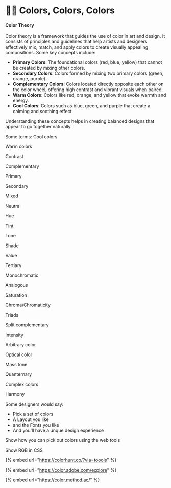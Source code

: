 # 🏳️‍🌈 Colors, Colors, Colors

#### Color Theory

Color theory is a framework that guides the use of color in art and design. It consists of principles and guidelines that help artists and designers effectively mix, match, and apply colors to create visually appealing compositions. Some key concepts include:

* **Primary Colors**: The foundational colors (red, blue, yellow) that cannot be created by mixing other colors.
* **Secondary Colors**: Colors formed by mixing two primary colors (green, orange, purple).
* **Complementary Colors**: Colors located directly opposite each other on the color wheel, offering high contrast and vibrant visuals when paired.
* **Warm Colors**: Colors like red, orange, and yellow that evoke warmth and energy.
* **Cool Colors**: Colors such as blue, green, and purple that create a calming and soothing effect.

Understanding these concepts helps in creating balanced designs that appear to go together naturally.

Some terms: Cool colors

Warm colors

Contrast

Complementary

Primary

Secondary

Mixed

Neutral

Hue

Tint

Tone

Shade

Value

Tertiary

Monochromatic

Analogous

Saturation

Chroma/Chromaticity

Triads

Split complementary

Intensity

Arbitrary color

Optical color

Mass tone

Quanternary

Complex colors

Harmony

Some designers would say:

* Pick a set of colors
* A Layout you like
* and the Fonts you like
* And you'll have a unque design experience



Show how you can pick out colors using the web tools

Show RGB in CSS

{% embed url="https://colorhunt.co/?via=toools" %}

{% embed url="https://color.adobe.com/explore" %}

{% embed url="https://color.method.ac/" %}
